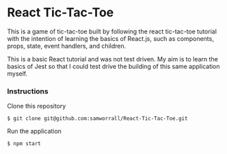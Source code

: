 # React Tic-Tac-Toe

This is a game of tic-tac-toe built by following the react tic-tac-toe tutorial with the intention of learning the basics of React.js, such as components, props, state, event handlers, and children.

This is a basic React tutorial and was not test driven. My aim is to learn the basics of Jest so that I could test drive the building of this same application myself.

### Instructions

Clone this repository
```
$ git clone git@github.com:samworrall/React-Tic-Tac-Toe.git
```

Run the application
```
$ npm start
```
